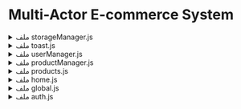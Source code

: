 # Multi-Actor E-commerce System

<details>
<summary>ملف storageManager.js</summary>

عبارة عن كلاس اسمه `StorageManager` فيه 3 فانكشنز:

- `save` بيحفظ بيانات في الـ localStorage بيستخدم `setItem` وبيحول البيانات لـ JSON.
- `load` بيجيب البيانات من الـ localStorage بيستخدم `getItem` ويرجعها بعد ما يحولها من JSON، لو مفيش بيانات بيرجع `null`.
- `remove` بيمسح بيانات من الـ localStorage بيستخدم `removeItem`.

</details>

<details>
<summary>ملف toast.js</summary>

فيه فانكشن اسمها `showToast` بتعمل إشعار (Toast) يظهر للمستخدم:

- بتاخد رسالة ونوع (زي "success" أو "error").

</details>

<details>
<summary>ملف userManager.js</summary>

فيه كلاسين:

- `User` وده كلاس بيعرف بيانات يوزر زي (id, userName, email, password, role).
- `UserManager` وده كلاس بيدير يوزرز وبيحتوي على فانكشنز زي:
  - `createUser` بتعمل يوزر جديد بعد ما تتحقق من صحة البيانات (الإيميل مش موجود قبل كده، الرول صحيح، إلخ) وبعدين بتحفظه في الـ localStorage.
  - `getUser` بتجيب يوزر بناءً على الـ id.
  - `getUserNameById` بتجيب اسم اليوزر بناءً على الـ id.
  - `getUserByEmail` بتجيب اليوزر بناءً على الإيميل.
  - `updateUser` بتحدث بيانات يوزر موجود بناءً على الـ id.
  - `deleteUser` بتمسح يوزر من الـ localStorage بناءً على الـ id.
  - `getAllUsers` بتجيب كل اليوزرز المحفوظين.
  - `initializeDefaultAdmin` بتعمل أدمن افتراضي لو مش موجود (بإيميل "admin@ecommerce.com").

</details>

<details>
<summary>ملف productManager.js</summary>

فيه كلاسين:

- `Product` وده كلاس بيعرف بيانات المنتج زي (id, name, category, price, stock, images, sellerId) وبيانات إضافية زي الوصف، الخصم، التاريخ، إلخ.
- `ProductManager` وده كلاس بيدير المنتجات وبيحتوي على فانكشنز زي:
  - `createProduct` بتعمل منتج جديد وبتحفظه في الـ localStorage.
  - `getProduct` بتجيب منتج بناءً على الـ id.
  - `updateProduct` بتحدث بيانات منتج موجود بناءً على الـ id.
  - `deleteProduct` بتمسح منتج من الـ localStorage بناءً على الـ id.
  - `getAllProducts` بتجيب كل المنتجات المحفوظة.
  - `getProductsBySeller` بتجيب المنتجات الخاصة ببائع معين بناءً على الـ sellerId.
  - `getAllProductsForAdmin` بتجيب كل المنتجات للأدمن.

</details>

<details>
<summary>ملف products.js</summary>

الملف ده بيتعامل مع صفحة المنتجات للبائعين والأدمن:

- بيحمل المنتجات من `ProductManager` بناءً على دور المستخدم (أدمن أو بائع) لو ادمن هيعرض كل المنتجات لو سلر هيعرض المنتجات الخاصه بيه بس
- بيعرض المنتجات في جدول مع بيانات زي (الـ id، الصورة، الاسم، الفئة، السعر، الخصم، المخزون).
- لو الأدمن هو اللي بيشوف، بيضيف عمود لاسم البائع.
- فيه حجات زي  (sort) و (search)  و (pagination).
- بيسمح بإضافة منتج جديد أو تعديل منتج موجود أو حذفه، مع التعامل مع الصور (رفع صور أو إضافة لينك الصور) جزء اللينك ده هنلغيه قدام عاملة دلوقتي بس علشان نضيف منه 
- بيستخدم `showToast` عشان يظهر إشعارات للمستخدم بعد العمليات زي الإضافة أو الحذف.

</details>

<details>
<summary>ملف home.js</summary>

الملف ده بيتعامل مع الصفحة الرئيسية للموقع:

- بيحمل المنتجات المميزة (Featured Products) من `ProductManager` وبيختار 8 منتجات بشكل عشوائي.
- بيعرض المنتجات دي في كروت (Cards) تحتوي على (صورة المنتج، الاسم، الفئة، السعر، الخصم لو موجود).
- بيحتوي على أنيميشن لعدادات (Counters) زي عدد المستخدمين أو المبيعات، بيزود الأرقام تدريجياً بست انترفال.

</details>

<details>
<summary>ملف global.js</summary>

الملف ده بيتعامل مع الجزء العام من الموقع زي الـ Navbar والتحكم في الوصول للصفحات:

- بيحدد المسارات المسموحة لكل دور (كستومر، سلر، أدمن، جيست).
- فانكشن `updateNavbar` بتحدث شريط التنقل بناءً على دور المستخدم (يعني لو كستومر بيظهر روابط زي "Catalog" و"Cart"، لو أدمن بيظهر "Dashboard" و"Products").
- فانكشن `restrictAccess` بتتحكم في الوصول للصفحات، لو المستخدم مش مسموح له بصفحة معينة بتعيده للصفحة المناسبة.
- فانكشن `logout` بتمسح بيانات المستخدم من الـ localStorage وبتعمل تحديث للـ Navbar وترجع للصفحة الرئيسية.

</details>

<details>
<summary>ملف auth.js</summary>

الملف ده بيتعامل مع لوجن وساين اب :

- فانكشن `login` بتتحقق من الإيميل والباسورد، لو صح بتحفظ المستخدم في الـ localStorage وبتروح للصفحة المناسبة بناءً على الرول (كستومر، سلر، أدمن)
- فانكشن `signup` بتعمل يوزر جديد باستخدام `UserManager` وبعدين بتطلب منه يسجل دخول.
- بيستخدم `showToast` عشان يظهر إشعارات زي "Login successful" أو "Invalid email".
- فيه فانكشنز زي `openLoginModal` و`openSignupModal` بتفتح ال (Modals) لل اللوجن او الساين اب.

</details>